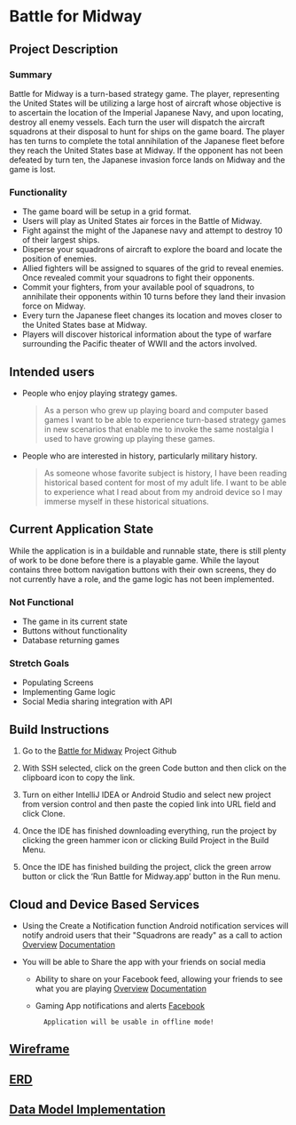 # Battle for Midway

## Project Description

### Summary

Battle for Midway is a turn-based strategy game. The player, representing the United States will be utilizing a large host of aircraft whose objective is to ascertain the location of the Imperial Japanese Navy, and upon locating, destroy all enemy vessels. Each turn the user will dispatch the aircraft squadrons at their disposal to hunt for ships on the game board. The player has ten turns to complete the total annihilation of the Japanese fleet before they reach the United States base at Midway. If the opponent has not been defeated by turn ten, the Japanese invasion force lands on Midway and the game is lost.


### Functionality

* The game board will be setup in a grid format.
* Users will play as United States air forces in the Battle of Midway.
* Fight against the might of the Japanese navy and attempt to destroy 10 of their largest ships.
* Disperse your squadrons of aircraft to explore the board and locate the position of enemies.
* Allied fighters will be assigned to squares of the grid to reveal enemies. Once revealed commit your squadrons to fight their opponents.
* Commit your fighters, from your available pool of squadrons, to annihilate their opponents within 10 turns before they land their invasion force on Midway.
* Every turn the Japanese fleet changes its location and moves closer to the United States base at Midway.
* Players will discover historical information about the type of warfare surrounding the Pacific theater of WWII and the actors involved.

## Intended users

* People who enjoy playing strategy games.

	> As a person who grew up playing board and computer based games I want to be able to experience turn-based strategy games in new scenarios that enable me to invoke the same nostalgia I used to have growing up playing these games.

* People who are interested in history, particularly military history.

	> As someone whose favorite subject is history, I have been reading historical based content for most of my adult life. I want to be able to experience what I read about from my android device so I may immerse myself in these historical situations.

## Current Application State

While the application is in a buildable and runnable state, there is still plenty of work to be done before there is a playable game. While the layout contains three bottom navigation buttons with their own screens, they do not currently have a role, and the game logic has not been implemented.

### Not Functional

* The game in its current state
* Buttons without functionality
* Database returning games

### Stretch Goals

* Populating Screens
* Implementing Game logic
* Social Media sharing integration with API

## Build Instructions

1. Go to the [Battle for Midway](https://github.com/rfrech/battle-for-midway) Project Github

2. With SSH selected, click on the green Code button and then click on the clipboard icon to copy the link.

3. Turn on either IntelliJ IDEA or Android Studio and select new project from version control and then paste the copied link into URL field and click Clone.

4. Once the IDE has finished downloading everything, run the project by clicking the green hammer icon or clicking Build Project in the Build Menu.

5. Once the IDE has finished building the project, click the green arrow button or click the ‘Run Battle for Midway.app’ button in the Run menu.

## Cloud and Device Based Services

* Using the Create a Notification function Android notification services will notify android users that their "Squadrons are ready" as a call to action
[Overview](https://developer.android.com/docs)
[Documentation](https://developer.android.com/training/notify-user/build-notification#java)

* You will be able to Share the app with your friends on social media
	* Ability to share on your Facebook feed, allowing your friends to see what you are playing
	[Overview](https://developers.facebook.com/docs/sharing/overview)
	[Documentation](https://developers.facebook.com/products/sharing-facebook)
	* Gaming App notifications and alerts
	[Facebook](https://developers.facebook.com/docs/games/)

			Application will be usable in offline mode!


## [Wireframe](wireframe.md)



## [ERD](erd.md)


## [Data Model Implementation](data-model-implementation.md)
